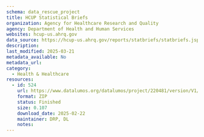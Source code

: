 ```yaml
---
schema: data_rescue_project 
title: HCUP Statistical Briefs
organization: Agency for Healthcare Research and Quality
agency: Department of Health and Human Services
websites: hcup-us.ahrq.gov
data_source: https://hcup-us.ahrq.gov/reports/statbriefs/statbriefs.jsp
description: 
last_modified: 2025-03-21
metadata_available: No
metadata_url: 
category:
  - Health & Healthcare 
resources:
  - id: 524
    url: https://www.datalumos.org/datalumos/project/220481/version/V1/view
    format: ZIP
    status: Finished
    size: 0.107
    download_date: 2025-02-22
    maintainer: DRP, DL
    notes: 
---
```

